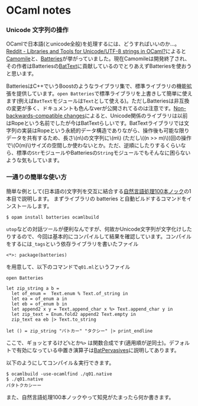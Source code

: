 # OCaml notes

### Unicode 文字列の操作

OCamlで日本語(とunicode全般)を処理するには、どうすればいいのか...。[Reddit - Libraries and Tools for Unicode/UTF-8 strings in OCaml?](https://www.reddit.com/r/ocaml/comments/39t31h/libraries_and_tools_for_unicodeutf8_strings_in/)によると[Camomile](https://github.com/yoriyuki/Camomile)と、[Batteries](https://github.com/ocaml-batteries-team/batteries-included)が挙がっていました。現在Camomileは開発終了され、その作者はBatteriesの[BatText](http://ocaml-batteries-team.github.io/batteries-included/hdoc2/BatText.html)に貢献しているのでとりあえずBatteriesを使おうと思います。

BatteriesはC++でいうBoostのようなライブラリ集で、標準ライブラリの機能拡張を提供しています。`open Batteries`で標準ライブラリを上書きして簡単に使えます(例えば`BatText`モジュールは`Text`として使える)。ただしBatteriesは非互換の変更が多く、ドキュメントも色んなverが公開されてるのは注意です。[Non-backwards-compatible changes](https://github.com/ocaml-batteries-team/batteries-included/wiki/Interfacechanges12#non-backwards-compatible-changes)によると、Unicode関係のライブラリは以前はRopeという名前でしたが今はBatTextらしいです。BatTextライブラリでは文字列の実装はRopeという永続的データ構造でありながら、操作後も可能な限りデータを共有するため、長さ\\(n\\)の文字列に\\(m\\) (ただし\\((n >> m)\\))回の操作で\\(O(m)\\)サイズの空間しか使わないとか。ただ、逆順にしたりするくらいなら、標準の`Str`モジュールやBatteriesの`String`モジュールでもそんなに困らないような気もしています。

### 一通りの簡単な使い方

簡単な例として(日本語の)文字列を交互に結合する[自然言語処理100本ノック](http://www.cl.ecei.tohoku.ac.jp/nlp100/)の1本目で説明します。
まずライブラリの batteries と自動ビルドするコマンドをインストールします。

`$ opam install batteries ocamlbuild`

`utop`などの対話ツールが便利なんですが、何故かUnicode文字列が文字化けしたりするので、今回は基本的にコンパイルして結果を確認しています。コンパイルをするには`_tags`という依存ライブラリを書いたファイル

```
<*>: package(batteries)
```

を用意して、以下のコマンドで`q01.ml`というファイル

```
open Batteries

let zip_string a b =
  let of_enum =  Text.enum % Text.of_string in
  let ea = of_enum a in
  let eb = of_enum b in
  let append2 x y = Text.append_char x %> Text.append_char y in
  let zip_text = Enum.fold2 append2 Text.empty in
  zip_text ea eb |> Text.to_string

let () = zip_string "パトカー" "タクシー" |> print_endline
```

ここで、ギョッとするけど`%`とか`%>` は関数合成です(適用順が逆同士)。デフォルトで有効になっている中置き演算子は[BatPervasives](https://ocaml-batteries-team.github.io/batteries-included/hdoc2/BatPervasives.html)に説明してあります。

以下のようにしてコンパイル＆実行できます。

```
$ ocamlbuild -use-ocamlfind ./q01.native
$ ./q01.native
パタトクカシーー
```

また、自然言語処理100本ノックやって知見がたまったら何か書きます。
